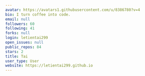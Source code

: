 ```yaml
---
avatar: https://avatars1.githubusercontent.com/u/8386780?v=4
bio: I turn coffee into code.
email: null
followers: 60
following: 41
forks: null
login: letientai299
open_issues: null
public_repos: 84
stars: 2
title: Tai
user_type: User
website: https://letientai299.github.io
---
```

